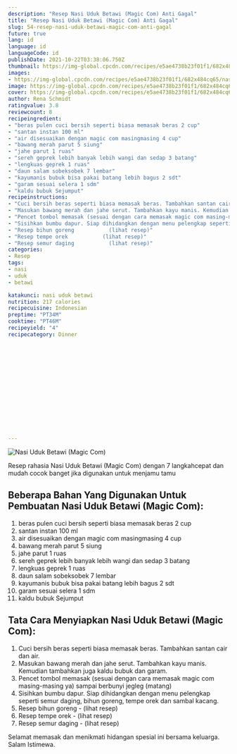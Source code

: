 ```yaml
---
description: "Resep Nasi Uduk Betawi (Magic Com) Anti Gagal"
title: "Resep Nasi Uduk Betawi (Magic Com) Anti Gagal"
slug: 54-resep-nasi-uduk-betawi-magic-com-anti-gagal
future: true
lang: id
language: id
languageCode: id
publishDate: 2021-10-22T03:38:06.750Z 
thumbnail: https://img-global.cpcdn.com/recipes/e5ae4738b23f01f1/682x484cq65/nasi-uduk-betawi-magic-com-foto-resep-utama.webp
images:
- https://img-global.cpcdn.com/recipes/e5ae4738b23f01f1/682x484cq65/nasi-uduk-betawi-magic-com-foto-resep-utama.webp
image: https://img-global.cpcdn.com/recipes/e5ae4738b23f01f1/682x484cq65/nasi-uduk-betawi-magic-com-foto-resep-utama.webp
cover: https://img-global.cpcdn.com/recipes/e5ae4738b23f01f1/682x484cq65/nasi-uduk-betawi-magic-com-foto-resep-utama.webp
author: Rena Schmidt
ratingvalue: 3.8
reviewcount: 8
recipeingredient:
- "beras pulen cuci bersih seperti biasa memasak beras 2 cup"
- "santan instan 100 ml"
- "air disesuaikan dengan magic com masingmasing 4 cup"
- "bawang merah parut 5 siung"
- "jahe parut 1 ruas"
- "sereh geprek lebih banyak lebih wangi dan sedap 3 batang"
- "lengkuas geprek 1 ruas"
- "daun salam sobeksobek 7 lembar"
- "kayumanis bubuk bisa pakai batang lebih bagus 2 sdt"
- "garam sesuai selera 1 sdm"
- "kaldu bubuk Sejumput"
recipeinstructions:
- "Cuci bersih beras seperti biasa memasak beras. Tambahkan santan cair dan air."
- "Masukan bawang merah dan jahe serut. Tambahkan kayu manis. Kemudian tambahkan juga kaldu bubuk dan garam."
- "Pencet tombol memasak (sesuai dengan cara memasak magic com masing-masing ya) sampai berbunyi jegleg (matang)"
- "Sisihkan bumbu dapur. Siap dihidangkan dengan menu pelengkap seperti semur daging, bihun goreng, tempe orek dan sambal kacang."
- "Resep bihun goreng           (lihat resep)"
- "Resep tempe orek           (lihat resep)"
- "Resep semur daging           (lihat resep)"
categories:
- Resep
tags:
- nasi
- uduk
- betawi

katakunci: nasi uduk betawi 
nutrition: 217 calories
recipecuisine: Indonesian
preptime: "PT34M"
cooktime: "PT46M"
recipeyield: "4"
recipecategory: Dinner


     
    
    
    
    
    
    
    
    
    
    
      
    
---
```



![Nasi Uduk Betawi (Magic Com)](https://img-global.cpcdn.com/recipes/e5ae4738b23f01f1/682x484cq65/nasi-uduk-betawi-magic-com-foto-resep-utama.webp)

Resep rahasia Nasi Uduk Betawi (Magic Com)    dengan 7 langkahcepat dan mudah cocok banget jika digunakan untuk menjamu tamu

<!--inarticleads1-->

## Beberapa Bahan Yang Digunakan Untuk Pembuatan Nasi Uduk Betawi (Magic Com):

1. beras pulen cuci bersih seperti biasa memasak beras 2 cup
1. santan instan 100 ml
1. air disesuaikan dengan magic com masingmasing 4 cup
1. bawang merah parut 5 siung
1. jahe parut 1 ruas
1. sereh geprek lebih banyak lebih wangi dan sedap 3 batang
1. lengkuas geprek 1 ruas
1. daun salam sobeksobek 7 lembar
1. kayumanis bubuk bisa pakai batang lebih bagus 2 sdt
1. garam sesuai selera 1 sdm
1. kaldu bubuk Sejumput



<!--inarticleads2-->

## Tata Cara Menyiapkan Nasi Uduk Betawi (Magic Com):

1. Cuci bersih beras seperti biasa memasak beras. Tambahkan santan cair dan air.
1. Masukan bawang merah dan jahe serut. Tambahkan kayu manis. Kemudian tambahkan juga kaldu bubuk dan garam.
1. Pencet tombol memasak (sesuai dengan cara memasak magic com masing-masing ya) sampai berbunyi jegleg (matang)
1. Sisihkan bumbu dapur. Siap dihidangkan dengan menu pelengkap seperti semur daging, bihun goreng, tempe orek dan sambal kacang.
1. Resep bihun goreng -           (lihat resep)
1. Resep tempe orek -           (lihat resep)
1. Resep semur daging -           (lihat resep)




Selamat memasak dan menikmati hidangan spesial ini bersama keluarga. Salam Istimewa.
